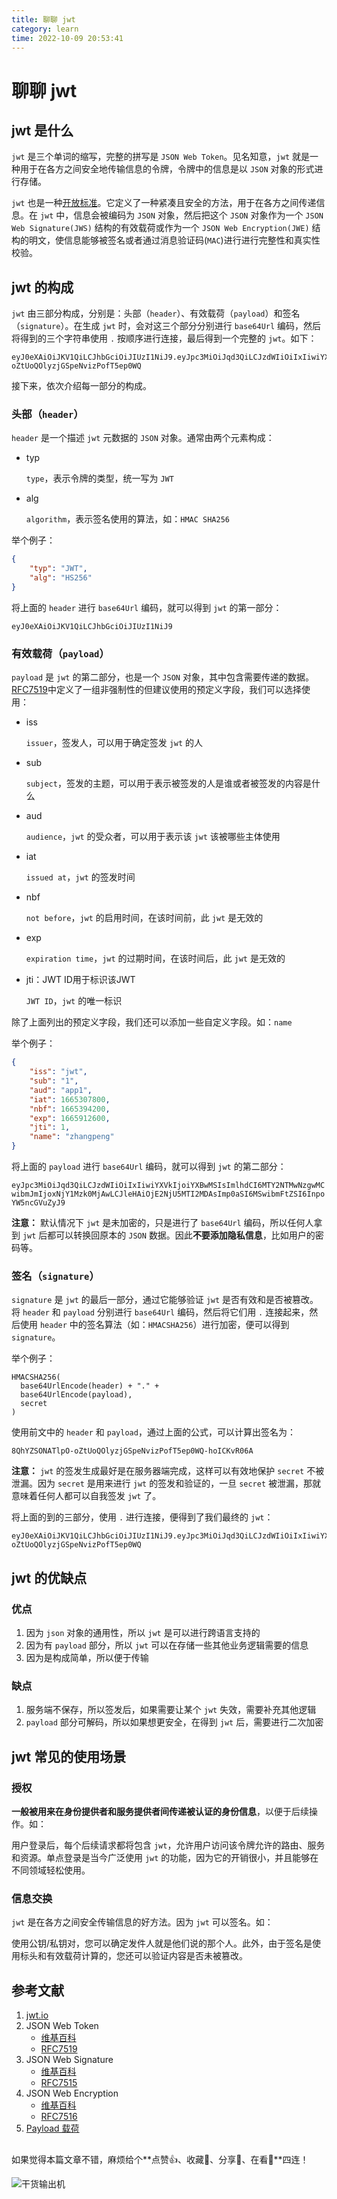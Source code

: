 ```yaml
---
title: 聊聊 jwt
category: learn
time: 2022-10-09 20:53:41
---
```


# 聊聊 jwt

## jwt 是什么

`jwt` 是三个单词的缩写，完整的拼写是 `JSON Web Token`。见名知意，`jwt` 就是一种用于在各方之间安全地传输信息的令牌，令牌中的信息是以 `JSON` 对象的形式进行存储。

`jwt` 也是一种[开放标准](https://www.rfc-editor.org/rfc/rfc7519)。它定义了一种紧凑且安全的方法，用于在各方之间传递信息。在 `jwt` 中，信息会被编码为 `JSON` 对象，然后把这个 `JSON` 对象作为一个 `JSON Web Signature(JWS)` 结构的有效载荷或作为一个 `JSON Web Encryption(JWE)` 结构的明文，使信息能够被签名或者通过消息验证码(`MAC`)进行进行完整性和真实性校验。

## jwt 的构成

`jwt` 由三部分构成，分别是：头部（`header`）、有效载荷（`payload`）和签名（`signature`）。在生成 `jwt` 时，会对这三个部分分别进行 `base64Url` 编码，然后将得到的三个字符串使用 `.` 按顺序进行连接，最后得到一个完整的 `jwt`。如下：

```text
eyJ0eXAiOiJKV1QiLCJhbGciOiJIUzI1NiJ9.eyJpc3MiOiJqd3QiLCJzdWIiOiIxIiwiYXVkIjoiYXBwMSIsImlhdCI6MTY2NTMwNzgwMCwibmJmIjoxNjY1Mzk0MjAwLCJleHAiOjE2NjU5MTI2MDAsImp0aSI6MSwibmFtZSI6InpoYW5ncGVuZyJ9.8QhYZSONATlpO-oZtUoQOlyzjGSpeNvizPofT5ep0WQ
```

接下来，依次介绍每一部分的构成。

### 头部（`header`）

`header` 是一个描述 `jwt` 元数据的 `JSON` 对象。通常由两个元素构成：

- typ
  
  `type`，表示令牌的类型，统一写为 `JWT`

- alg

  `algorithm`，表示签名使用的算法，如：`HMAC SHA256`

举个例子：

```JSON
{
    "typ": "JWT",
    "alg": "HS256"
}
```

将上面的 `header` 进行 `base64Url` 编码，就可以得到 `jwt` 的第一部分：

`eyJ0eXAiOiJKV1QiLCJhbGciOiJIUzI1NiJ9`

### 有效载荷（`payload`）

`payload` 是 `jwt` 的第二部分，也是一个 `JSON` 对象，其中包含需要传递的数据。[RFC7519](https://www.rfc-editor.org/rfc/rfc7519#section-4.1)中定义了一组非强制性的但建议使用的预定义字段，我们可以选择使用：

- iss
  
  `issuer`，签发人，可以用于确定签发 `jwt` 的人

- sub
  
  `subject`，签发的主题，可以用于表示被签发的人是谁或者被签发的内容是什么

- aud
  
  `audience`，`jwt` 的受众者，可以用于表示该 `jwt` 该被哪些主体使用

- iat
  
  `issued at`，`jwt` 的签发时间

- nbf

  `not before`，`jwt` 的启用时间，在该时间前，此 `jwt` 是无效的

- exp

  `expiration time`，`jwt` 的过期时间，在该时间后，此 `jwt` 是无效的

- jti：JWT ID用于标识该JWT

  `JWT ID`，`jwt` 的唯一标识

除了上面列出的预定义字段，我们还可以添加一些自定义字段。如：`name`

举个例子：

```JSON
{
    "iss": "jwt",
    "sub": "1",
    "aud": "app1",
    "iat": 1665307800,
    "nbf": 1665394200,
    "exp": 1665912600,
    "jti": 1,
    "name": "zhangpeng"
}
```

将上面的 `payload` 进行 `base64Url` 编码，就可以得到 `jwt` 的第二部分：

`eyJpc3MiOiJqd3QiLCJzdWIiOiIxIiwiYXVkIjoiYXBwMSIsImlhdCI6MTY2NTMwNzgwMCwibmJmIjoxNjY1Mzk0MjAwLCJleHAiOjE2NjU5MTI2MDAsImp0aSI6MSwibmFtZSI6InpoYW5ncGVuZyJ9`

**注意：** 默认情况下 `jwt` 是未加密的，只是进行了 `base64Url` 编码，所以任何人拿到 `jwt` 后都可以转换回原本的 `JSON` 数据。因此**不要添加隐私信息**，比如用户的密码等。

### 签名（`signature`）

`signature` 是 `jwt` 的最后一部分，通过它能够验证 `jwt` 是否有效和是否被篡改。将 `header` 和 `payload` 分别进行 `base64Url` 编码，然后将它们用 `.` 连接起来，然后使用 `header` 中的签名算法（如：`HMACSHA256`）进行加密，便可以得到 `signature`。

举个例子：

```text
HMACSHA256(
  base64UrlEncode(header) + "." +
  base64UrlEncode(payload),
  secret
)
```

使用前文中的 `header` 和 `payload`，通过上面的公式，可以计算出签名为：

`8QhYZSONATlpO-oZtUoQOlyzjGSpeNvizPofT5ep0WQ-hoICKvR06A`

**注意：** `jwt` 的签发生成最好是在服务器端完成，这样可以有效地保护 `secret` 不被泄漏。因为 `secret` 是用来进行 `jwt` 的签发和验证的，一旦 `secret` 被泄漏，那就意味着任何人都可以自我签发 `jwt` 了。

将上面的到的三部分，使用 `.` 进行连接，便得到了我们最终的 `jwt`：

```text
eyJ0eXAiOiJKV1QiLCJhbGciOiJIUzI1NiJ9.eyJpc3MiOiJqd3QiLCJzdWIiOiIxIiwiYXVkIjoiYXBwMSIsImlhdCI6MTY2NTMwNzgwMCwibmJmIjoxNjY1Mzk0MjAwLCJleHAiOjE2NjU5MTI2MDAsImp0aSI6MSwibmFtZSI6InpoYW5ncGVuZyJ9.8QhYZSONATlpO-oZtUoQOlyzjGSpeNvizPofT5ep0WQ
```

## jwt 的优缺点

### 优点

1. 因为 `json` 对象的通用性，所以 `jwt` 是可以进行跨语言支持的
2. 因为有 `payload` 部分，所以 `jwt` 可以在存储一些其他业务逻辑需要的信息
3. 因为是构成简单，所以便于传输

### 缺点

1. 服务端不保存，所以签发后，如果需要让某个 `jwt` 失效，需要补充其他逻辑
2. `payload` 部分可解码，所以如果想更安全，在得到 `jwt` 后，需要进行二次加密

## jwt 常见的使用场景

### 授权

**一般被用来在身份提供者和服务提供者间传递被认证的身份信息**，以便于后续操作。如：

用户登录后，每个后续请求都将包含 `jwt`，允许用户访问该令牌允许的路由、服务和资源。单点登录是当今广泛使用 `jwt` 的功能，因为它的开销很小，并且能够在不同领域轻松使用。

### 信息交换

`jwt` 是在各方之间安全传输信息的好方法。因为 `jwt` 可以签名。如：

使用公钥/私钥对，您可以确定发件人就是他们说的那个人。此外，由于签名是使用标头和有效载荷计算的，您还可以验证内容是否未被篡改。

## 参考文献

1. [jwt.io](https://jwt.io)
2. JSON Web Token
   - [维基百科](https://en.wikipedia.org/wiki/JSON_Web_Token)
   - [RFC7519](https://www.rfc-editor.org/rfc/rfc7519)
3. JSON Web Signature
   - [维基百科](https://en.wikipedia.org/wiki/JSON_Web_Signature)
   - [RFC7515](https://www.rfc-editor.org/rfc/rfc7515)
4. JSON Web Encryption
   - [维基百科](https://en.wikipedia.org/wiki/JSON_Web_Encryption)
   - [RFC7516](https://www.rfc-editor.org/rfc/rfc7516)
5. [Payload 载荷](https://en.wikipedia.org/wiki/Payload_(computing))

## 

如果觉得本篇文章不错，麻烦给个**点赞👍、收藏🌟、分享👊、在看👀**四连！

![干货输出机](https://img.zhangpeng.site/wechat/qrcode.jpg)
